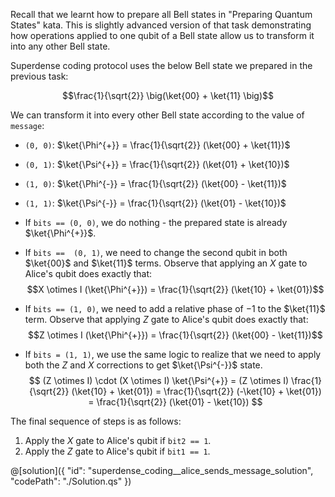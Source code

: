 Recall that we learnt how to prepare all Bell states in "Preparing Quantum States" kata. This is slightly advanced version of that task demonstrating how operations applied to one qubit of a Bell state allow us to transform it into any other Bell state.

Superdense coding protocol uses the below Bell state we prepared in the previous task:

$$\frac{1}{\sqrt{2}} \big(\ket{00} + \ket{11} \big)$$

We can transform it into every other Bell state according to the value of `message`:

- `(0, 0)`: $\ket{\Phi^{+}} = \frac{1}{\sqrt{2}} (\ket{00} + \ket{11})$
- `(0, 1)`: $\ket{\Psi^{+}} = \frac{1}{\sqrt{2}} (\ket{01} + \ket{10})$
- `(1, 0)`: $\ket{\Phi^{-}} = \frac{1}{\sqrt{2}} (\ket{00} - \ket{11})$
- `(1, 1)`: $\ket{\Psi^{-}} = \frac{1}{\sqrt{2}} (\ket{01} - \ket{10})$

- If `bits == (0, 0)`, we do nothing - the prepared state is already $\ket{\Phi^{+}}$.

- If `bits ==  (0, 1)`, we need to change the second qubit in both $\ket{00}$ and $\ket{11}$ terms. Observe that applying an $X$ gate to Alice's qubit does exactly that:
  $$X \otimes I (\ket{\Phi^{+}}) = \frac{1}{\sqrt{2}} (\ket{10} + \ket{01})$$

- If `bits == (1, 0)`, we need to add a relative phase of $-1$ to the $\ket{11}$ term. Observe that applying $Z$ gate to Alice's qubit does exactly that:
  $$Z \otimes I (\ket{\Phi^{+}}) = \frac{1}{\sqrt{2}} (\ket{00} - \ket{11})$$

- If `bits = (1, 1)`, we use the same logic to realize that we need to apply both the $Z$ and $X$ corrections to get $\ket{\Psi^{-}}$ state.
  $$ (Z \otimes I) \cdot (X \otimes I) \ket{\Psi^{+}} = (Z \otimes I) \frac{1}{\sqrt{2}} (\ket{10} + \ket{01}) = \frac{1}{\sqrt{2}} (-\ket{10} + \ket{01}) = \frac{1}{\sqrt{2}} (\ket{01} - \ket{10}) $$

The final sequence of steps is as follows:

1. Apply the $X$ gate to Alice's qubit if `bit2 == 1`.
2. Apply the $Z$ gate to Alice's qubit if `bit1 == 1`.

@[solution]({
    "id": "superdense_coding__alice_sends_message_solution",
    "codePath": "./Solution.qs"
})
